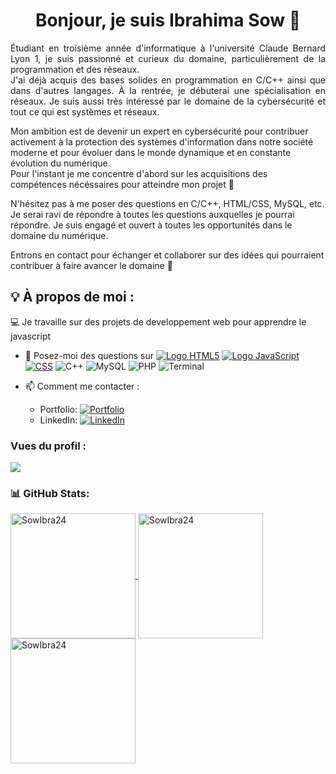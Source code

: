 <!--## Salut à tous 👋, je suis Ibrahima Sow
**SowIbra24/SowIbra24** is a ✨ _special_ ✨ repository because its `README.md` (this file) appears on your GitHub profile.

Here are some ideas to get you started:

- 🔭 I’m currently working on ...
- 🌱 I’m currently learning ...
- 👯 I’m looking to collaborate on ...
- 🤔 I’m looking for help with ...
- 💬 Ask me about ...
- 📫 How to reach me: ...
- 😄 Pronouns: ...
- ⚡ Fun fact: ...
-->

<!DOCTYPE html>
<html lang="fr">
<head>
<meta charset="UTF-8">
<meta name="viewport" content="width=device-width, initial-scale=1.0">
</head>

<body>

  <div align="center">
  <h1>Bonjour, je suis Ibrahima Sow 👋</h1>
    </div>

  <p style="text-align: justify;">
  Étudiant en troisième année d'informatique à l'université Claude Bernard Lyon 1, je suis passionné et curieux du domaine, particulièrement de la programmation et des réseaux. </br> J'ai déjà acquis des bases solides en programmation en C/C++ ainsi que dans d'autres langages. À la rentrée, je débuterai une spécialisation en réseaux. Je suis aussi très intéressé par le domaine de la cybersécurité et tout ce qui est systèmes et réseaux.
  </p>

  <p> Mon ambition est de devenir un expert en cybersécurité pour contribuer activement à la protection des systèmes d'information dans notre société moderne et pour évoluer dans le monde dynamique et en constante évolution du numérique. 
  </br> Pour l'instant je me concentre d'abord sur les acquisitions des compétences nécéssaires pour atteindre mon projet 🙂 </p>

  <p>
  N'hésitez pas à me poser des questions en C/C++, HTML/CSS, MySQL, etc. Je serai ravi de répondre à toutes les questions auxquelles je pourrai répondre. Je suis engagé et ouvert à toutes les opportunités dans le domaine du numérique.
  </p>

  <p>
  Entrons en contact pour échanger et collaborer sur des idées qui pourraient contribuer à faire avancer le domaine 🤝
  </p>

  ## 💡 À propos de moi :
  💻 Je travaille sur des projets de developpement web pour apprendre le javascript</br>

  - 💬 Posez-moi des questions sur [![Logo HTML5](https://img.shields.io/badge/-HTML5-E34F26?style=flat&logo=html5&logoColor=white)](https://developer.mozilla.org/en-US/docs/Web/HTML) [![Logo JavaScript](https://img.shields.io/badge/-JavaScript-F7DF1E?style=flat&logo=javascript&logoColor=black)](https://developer.mozilla.org/en-US/docs/Web/JavaScript)
 [![CSS](https://img.shields.io/badge/-CSS3-1572B6?style=flat&logo=css3&logoColor=white)](https://developer.mozilla.org/en-US/docs/Web/CSS) ![C++](https://img.shields.io/badge/c%2B%2B-%2300599C.svg?style=for-the-badge&logo=c%2B%2B&logoColor=white) ![MySQL](https://img.shields.io/badge/mysql-%2300f.svg?style=for-the-badge&logo=mysql&logoColor=white) ![PHP](https://img.shields.io/badge/php-%23777BB4.svg?style=for-the-badge&logo=php&logoColor=white) ![Terminal](https://img.shields.io/badge/-Terminal-000000?style=flat&logo=gnu-bash&logoColor=white) 


 
  - 📫 Comment me contacter :
    - Portfolio: [![Portfolio](https://img.shields.io/badge/Portfolio-%2312100E.svg?style=flat-square&logo=github&logoColor=white)](https://sowibra24.github.io/portfolio/)
    - LinkedIn: [![LinkedIn](https://img.shields.io/badge/LinkedIn-%230077B5.svg?style=flat-square&logo=linkedin&logoColor=white)](https://www.linkedin.com/in/ibrahima-sow-4788562b3/)

  ### Vues du profil :
  ![](https://komarev.com/ghpvc/?username=SowIbra24&label=PROFILE+VIEWS)

  ### 📊 GitHub Stats:
<a href="https://github.com/SowIbra24">
  <img height=200 align="center" src="https://github-readme-stats.vercel.app/api?username=SowIbra24&show_icons=true&locale=en&count_private=true&theme=dark" alt="SowIbra24" />
</a>
<a href="https://github.com/SowIbra24">
  <img height=200 align="center" src="https://github-readme-stats.vercel.app/api/top-langs?username=SowIbra24&layout=compact&langs_count=10&card_width=320&theme=dark" alt="SowIbra24" />
</a>
<a href="https://github.com/SowIbra24">
  <img height="200" src="https://github-readme-streak-stats.herokuapp.com/?user=SowIbra24&theme=dark" alt="SowIbra24" />
</a>


</body>
</html>
